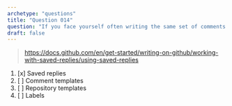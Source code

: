 ```yaml
---
archetype: "questions"
title: "Question 014"
question: "If you face yourself often writing the same set of comments on issues or pull requests, what GitHub feature would you use to save time?"
draft: false
---
```



> https://docs.github.com/en/get-started/writing-on-github/working-with-saved-replies/using-saved-replies
1. [x] Saved replies
1. [ ] Comment templates
1. [ ] Repository templates
1. [ ] Labels

